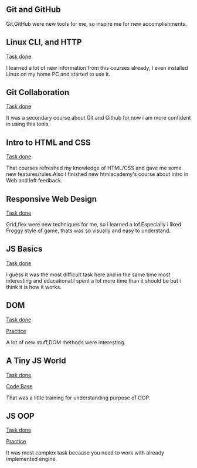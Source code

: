 ## Git and GitHub

Git,GitHub were new tools for me, so inspire me for new accomplishments.

## Linux CLI, and HTTP
[Task done](https://github.com/ArthurGorbenko/kottans-frontend/tree/master/task_linux_cli)

I learned a lot of  new information from this courses already, I even installed Linux on my home PC and started to use it.

## Git Collaboration
[Task done](https://github.com/ArthurGorbenko/kottans-frontend/tree/master/task_git_collaboration)

It was a secondary course about Git and Github for,now i am more confident in using this tools.

## Intro to HTML and CSS

[Task done](https://github.com/ArthurGorbenko/kottans-frontend/tree/master/task_html_css_intro)

That courses refreshed my knowledge of HTML/CSS and gave me some new features/rules.Also I finished new htmlacademy's course about intro in Web and left feedback.

## Responsive Web Design

[Task done](https://github.com/ArthurGorbenko/kottans-frontend/tree/master/task_responsive_web_design)

Grid,flex were new techniques for me, so i learned a lof.Especially i liked Froggy style of game, thats was so visually and easy to understand.

## JS Basics

[Task done](https://github.com/ArthurGorbenko/kottans-frontend/tree/master/task_js_basics)

I guess it was the most difficult task here and in the same time most interesting and educational.I spent a lot more time than it should be but i think it is how it works.

## DOM
[Task done](https://github.com/ArthurGorbenko/kottans-frontend/tree/master/task_js_dom)

[Practice](https://github.com/ArthurGorbenko/js-dom-task)

A lot of new stuff,DOM methods were interesting.

## A Tiny JS World
[Task done](https://arthurgorbenko.github.io/a-tiny-JS-world/)
 
[Code Base](https://github.com/ArthurGorbenko/a-tiny-JS-world/blob/gh-pages/index.js)

That was a little training for understanding purpose of OOP.

## JS OOP
[Task done](https://github.com/ArthurGorbenko/kottans-frontend)
 
[Practice](https://github.com/ArthurGorbenko/frontend-nanodegree-arcade-game)

It was most complex task because you need to work with already implemented engine.


